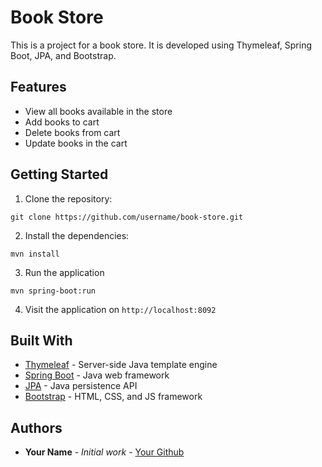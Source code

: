 
# Book Store
This is a project for a book store. It is developed using Thymeleaf, Spring Boot, JPA, and Bootstrap. 

## Features

* View all books available in the store
* Add books to cart
* Delete books from cart
* Update books in the cart

## Getting Started

1. Clone the repository:

```
git clone https://github.com/username/book-store.git
```

2. Install the dependencies:

```
mvn install
```

3. Run the application

```
mvn spring-boot:run
```

4. Visit the application on `http://localhost:8092`

## Built With

* [Thymeleaf](https://www.thymeleaf.org/) - Server-side Java template engine
* [Spring Boot](https://spring.io/projects/spring-boot) - Java web framework
* [JPA](https://www.oracle.com/technetwork/java/javaee/tech/persistence-jsp-140049.html) - Java persistence API
* [Bootstrap](https://getbootstrap.com/) - HTML, CSS, and JS framework

## Authors

* **Your Name** - *Initial work* - [Your Github](https://github.com/username)
